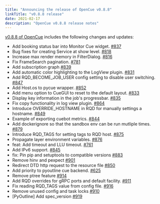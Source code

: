 ```yaml
---
title: "Announcing the release of OpenCue v0.8.8"
linkTitle: "v0.8.8 release"
date: 2021-02-17
description: "OpenCue v0.8.8 release notes"
---
```


[v0.8.8 of OpenCue](https://github.com/AcademySoftwareFoundation/OpenCue/releases/tag/v0.8.8)
includes the following changes and updates:

*   Add booking status bar into Monitor Cue widget. [#837](https://github.com/AcademySoftwareFoundation/OpenCue/pull/837)
*   Bug fixes for creating Service at show level. [#818](https://github.com/AcademySoftwareFoundation/OpenCue/pull/818)
*   Increase max render memory in FilterDialog. [#816](https://github.com/AcademySoftwareFoundation/OpenCue/pull/816)
*   Fix FrameSearch pagination. [#781](https://github.com/AcademySoftwareFoundation/OpenCue/pull/781)
*   Add subscription graph [#839](https://github.com/AcademySoftwareFoundation/OpenCue/pull/839)
*   Add automatic color highlighting to the LogView plugin. [#831](https://github.com/AcademySoftwareFoundation/OpenCue/pull/831)
*   Add RQD_BECOME_JOB_USER config setting to disable user switching. [#847](https://github.com/AcademySoftwareFoundation/OpenCue/pull/847)
*   Add Host.os to pycue wrapper. [#852](https://github.com/AcademySoftwareFoundation/OpenCue/pull/852)
*   Add menu option to CueGUI to reset to the default layout. [#833](https://github.com/AcademySoftwareFoundation/OpenCue/pull/833)
*   Display key information in the job's progressbar. [#835](https://github.com/AcademySoftwareFoundation/OpenCue/pull/835)
*   Fix copy functionality in log view plugin. [#864](https://github.com/AcademySoftwareFoundation/OpenCue/pull/864)
*   Introduce OVERRIDE_HOSTNAME in RQD for manually settings a hostname. [#849](https://github.com/AcademySoftwareFoundation/OpenCue/pull/849)
*   Example of exporting cuebot metrics. [#844](https://github.com/AcademySoftwareFoundation/OpenCue/pull/844)
*   Add dockerignore so that the sandbox env can be run mutliple times. [#879](https://github.com/AcademySoftwareFoundation/OpenCue/pull/879)
*   Introduce RQD_TAGS for setting tags to RQD host. [#875](https://github.com/AcademySoftwareFoundation/OpenCue/pull/875)
*   Propagate layer environment variables. [#876](https://github.com/AcademySoftwareFoundation/OpenCue/pull/876)
*   feat: Add timeout and LLU timeout. [#761](https://github.com/AcademySoftwareFoundation/OpenCue/pull/761)
*   Add IPv6 support. [#845](https://github.com/AcademySoftwareFoundation/OpenCue/pull/845)
*   fix: Pin pip and setuptools to compatible versions [#883](https://github.com/AcademySoftwareFoundation/OpenCue/pull/883)
*   Remove hinv and pexpect [#901](https://github.com/AcademySoftwareFoundation/OpenCue/pull/901)
*   Redirect DTD http request to the resource file [#850](https://github.com/AcademySoftwareFoundation/OpenCue/pull/850)
*   Add priority to pyoutline cue backend. [#625](https://github.com/AcademySoftwareFoundation/OpenCue/pull/625)
*   Remove ptree feature [#914](https://github.com/AcademySoftwareFoundation/OpenCue/pull/914)
*   Add RQD overrides for gRPC ports and default facility. [#911](https://github.com/AcademySoftwareFoundation/OpenCue/pull/911)
*   Fix reading RQD_TAGS value from config file. [#916](https://github.com/AcademySoftwareFoundation/OpenCue/pull/916)
*   Remove unused config and task locks [#910](https://github.com/AcademySoftwareFoundation/OpenCue/pull/910)
*   [PyOutline] Add spec_version [#919](https://github.com/AcademySoftwareFoundation/OpenCue/pull/919)
